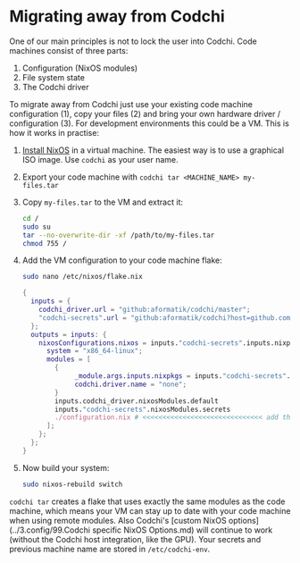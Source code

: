 # Migrating away from Codchi

One of our main principles is not to lock the user into Codchi. Code machines consist of three parts:

1. Configuration (NixOS modules)
2. File system state
3. The Codchi driver

To migrate away from Codchi just use your existing code machine configuration (1), copy your files (2) and bring your own hardware driver / configuration (3). For development environments this could be a VM.
This is how it works in practise:

1. [Install NixOS](https://nixos.org/download) in a virtual machine. The easiest way is to use a graphical ISO image.
Use `codchi` as your user name.
2. Export your code machine with `codchi tar <MACHINE_NAME> my-files.tar`
3. Copy `my-files.tar` to the VM and extract it:
    ```bash
    cd /
    sudo su
    tar --no-overwrite-dir -xf /path/to/my-files.tar
    chmod 755 /
    ```
4. Add the VM configuration to your code machine flake:
    ```bash
    sudo nano /etc/nixos/flake.nix
    ```

    ```nix
    {
      inputs = {
        codchi_driver.url = "github:aformatik/codchi/master";
        "codchi-secrets".url = "github:aformatik/codchi?host=github.com";
      };
      outputs = inputs: {
        nixosConfigurations.nixos = inputs."codchi-secrets".inputs.nixpkgs.lib.nixosSystem {
          system = "x86_64-linux";
          modules = [
            { 
                 _module.args.inputs.nixpkgs = inputs."codchi-secrets".inputs.nixpkgs; 
                 codchi.driver.name = "none";
            }
            inputs.codchi_driver.nixosModules.default
            inputs."codchi-secrets".nixosModules.secrets
            ./configuration.nix # <<<<<<<<<<<<<<<<<<<<<<<<<<<<<< add this line
          ];
        };
      };
    }
    ```
5. Now build your system:
    ```bash
    sudo nixos-rebuild switch
    ```

`codchi tar` creates a flake that uses exactly the same modules as the code machine, which means your VM can stay up to date with your code machine when using remote modules. Also Codchi's [custom NixOS options](../3.config/99.Codchi specific NixOS Options.md) will continue to work (without the Codchi host integration, like the GPU). Your secrets and previous machine name are stored in `/etc/codchi-env`.
